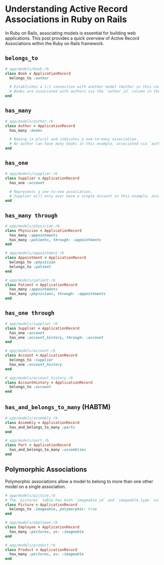 # Understanding Active Record Associations in Ruby on Rails

In Ruby on Rails, associating models is essential for building web applications. This post provides a quick overview of Active Record Associations within the Ruby on Rails framework.

## `belongs_to`

```ruby
# app/models/book.rb
class Book < ApplicationRecord
  belongs_to :author

  # Establishes a 1:1 connection with another model (Author in this case)
  # Books are associated with authors via the `author_id` column in the books table
end
```

## `has_many`

```ruby
# app/models/author.rb
class Author < ApplicationRecord
  has_many :books

  # Naming is plural and indicates a one-to-many association.
  # An author can have many books in this example, associated via `author_id`.
end
```

## `has_one`

```ruby
# app/models/supplier.rb
class Supplier < ApplicationRecord
  has_one :account

  # Represents a one-to-one association.
  # Supplier will only ever have a single account in this example, associated via `supplier_id`.
end
```

## `has_many through`

```ruby
# app/models/physician.rb
class Physician < ApplicationRecord
  has_many :appointments
  has_many :patients, through: :appointments
end

# app/models/appointment.rb
class Appointment < ApplicationRecord
  belongs_to :physician
  belongs_to :patient
end

# app/models/patient.rb
class Patient < ApplicationRecord
  has_many :appointments
  has_many :physicians, through: :appointments
end
```

## `has_one through`

```ruby
# app/models/supplier.rb
class Supplier < ApplicationRecord
  has_one :account
  has_one :account_history, through: :account
end

# app/models/account.rb
class Account < ApplicationRecord
  belongs_to :supplier
  has_one :account_history
end

# app/models/account_history.rb
class AccountHistory < ApplicationRecord
  belongs_to :account
end
```

## `has_and_belongs_to_many` (HABTM)

```ruby
# app/models/assembly.rb
class Assembly < ApplicationRecord
  has_and_belongs_to_many :parts
end

# app/models/part.rb
class Part < ApplicationRecord
  has_and_belongs_to_many :assemblies
end
```

## Polymorphic Associations

Polymorphic associations allow a model to belong to more than one other model on a single association.

```ruby
# app/models/picture.rb
# The `pictures` table has both `imageable_id` and `imageable_type` columns.
class Picture < ApplicationRecord
  belongs_to :imageable, polymorphic: true
end

# app/models/employee.rb
class Employee < ApplicationRecord
  has_many :pictures, as: :imageable
end

# app/models/product.rb
class Product < ApplicationRecord
  has_many :pictures, as: :imageable
end
```

